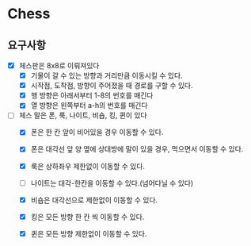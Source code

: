 # Chess

## 요구사항
- [x] 체스판은 8x8로 이뤄져있다
    - [x] 기물이 갈 수 있는 방향과 거리만큼 이동시킬 수 있다.
    - [x] 시작점, 도착점, 방향이 주어졌을 때 경로를 구할 수 있다.
    - [x] 행 방향은 아래서부터 1-8의 번호를 매긴다
    - [x] 열 방향은 왼쪽부터 a-h의 번호를 매긴다
- [ ] 체스 말은 폰, 룩, 나이트, 비숍, 킹, 퀸이 있다
    - [x] 폰은 한 칸 앞이 비어있을 경우 이동할 수 있다.
    - [x] 폰은 대각선 앞 양 옆에 상대방에 말이 있을 경우, 먹으면서 이동할 수 있다.
    - [x] 룩은 상하좌우 제한없이 이동할 수 있다.
    - [ ] 나이트는 대각-한칸을 이동할 수 있다.(넘어다닐 수 있다)
    - [x] 비숍은 대각선으로 제한없이 이동할 수 있다.
    - [x] 킹은 모든 방향 한 칸 씩 이동할 수 있다.
    - [x] 퀸은 모든 방향 제한없이 이동할 수 있다.
    
